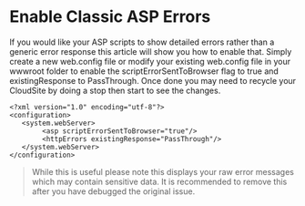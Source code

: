 #  Enable Classic ASP Errors

If you would like your ASP scripts to show detailed errors rather than a generic error response this article will show you how to enable that. Simply create a new web.config file or modify your existing web.config file in your wwwroot folder to enable the scriptErrorSentToBrowser flag to true and existingResponse to PassThrough. Once done you may need to recycle your CloudSite by doing a stop then start to see the changes.

```
<?xml version="1.0" encoding="utf-8"?>
<configuration>
   <system.webServer>
		<asp scriptErrorSentToBrowser="true"/>
		<httpErrors existingResponse="PassThrough"/>
   </system.webServer>
</configuration>
```

> While this is useful please note this displays your raw error messages which may contain sensitive data. It is recommended to remove this after you have debugged the original issue.
